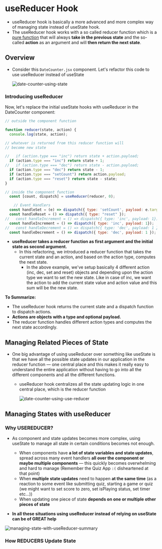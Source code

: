 # useReducer Hook

- useReducer hook is basically a more advanced and more complex way of managing state instead of useState hook.
- The useReducer hook works with a so called reducer function which is a [pure function](react_working_behind_scenes.md#pure-vs-impure-functions) that will always **take in the previous state** and the so-called **action** as an argument and will **then return the next state**.

## Overview

- Consider this `DateCounter.jsx` component. Let's refactor this code to use useReducer instead of useState

    ![date-counter-using-state](imgs/date-counter-component-using-state.png)

### Introducing useReducer

Now, let's replace the initial useState hooks with useReducer in the DateCounter component:

```jsx
// outside the component function

function reducer(state, action) {
  console.log(state, action);

// whatever is returned from this reducer function will
// become new state

//   if (action.type === "inc") return state + action.payload;
  if (action.type === "inc") return state + 1;
//   if (action.type === "dec") return state - action.payload;
  if (action.type === "dec") return state - 1;
  if (action.type === "setCount") return action.payload;
  if (action.type === "reset") return state - state;
}

// inside the component function
  const [count, dispatch] = useReducer(reducer, 0);

    // Event Handlers
  const handleSet = (e) => dispatch({ type: 'setCount', payload: e.target.value });
  const handleReset = () => dispatch({ type: "reset" });
//   const handleIncrement = () => dispatch({ type: 'inc', payload: 1});
  const handleIncrement = () => dispatch({ type: 'inc', payload: 1});
//   const handleDecrement = () => dispatch({ type: 'dec', payload: 1 });
  const handleDecrement = () => dispatch({ type: 'dec', payload: 1 });
```

- **useReducer takes a reducer function as first argument and the initial state as second argument.**
  - In this refactoring, we introduced a reducer function that takes the current state and an action, and based on the action type, computes the next state.
    - In the above example, we've setup basically 4 different action (inc, dec, set and reset) objects and depending upon the action type we want to set the new state. Like in case of inc, we want the action to add the current state value and action value and this sum will be the new state.

**To Summarize:**

- The useReducer hook returns the current state and a dispatch function to dispatch actions.
- **Actions are objects with a type and optional payload.**
- The reducer function handles different action types and computes the next state accordingly.

## Managing Related Pieces of State

- One big advantage of using useReducer over something like useState is that we have all the possible state updates in our application in the reducer function &mdash; one central place and this makes it really easy to understand the entire application without having to go into all the different components and all the different functions.
  - useReducer hook centralizes all the state updating logic in one central place, which is the reducer function

    ![date-counter-using-use-reducer](imgs/date-counter-component-using-reducer.png)

## Managing States with useReducer

### Why USEREDUCER?

- As component and state updates becomes more complex, using useState to manage all state in certain conditions becomes not enough.
  - When components have **a lot of state variables and state updates**, spread across many event handlers **all over the component or maybe multiple components** &mdash; this quickly becomes overwhelming and hard to manage (Remember the Quiz App `:(` disheartened at that point)
  - When **multiple state updates** need to happen **at the same time** (as a reaction to some event like submitting quiz, starting a game or quiz (we might want to set score to zero, set isPlaying status, set timer etc...))
  - When updating one piece of state **depends on one or multiple other pieces of state**

- **In all these situations using useReducer instead of relying on useState can be of GREAT help**

![managing-state-with-useReducer-summary](imgs/managin-state-with-useReducer.jpg)

### How REDUCERS Update State

